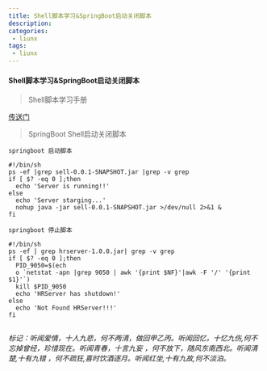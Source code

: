 ```yaml
---
title: Shell脚本学习&SpringBoot启动关闭脚本
description: 
categories:
 - liunx
tags:
 - liunx
---
```


#### Shell脚本学习&SpringBoot启动关闭脚本

> Shell脚本学习手册 


[传送门](http://www.runoob.com/linux/linux-shell.html)

> SpringBoot Shell启动关闭脚本

```
springboot 启动脚本

#!/bin/sh
ps -ef |grep sell-0.0.1-SNAPSHOT.jar |grep -v grep
if [ $? -eq 0 ];then
  echo 'Server is running!!'
else
  echo 'Server starging...'
  nohup java -jar sell-0.0.1-SNAPSHOT.jar >/dev/null 2>&1 &
fi

springboot 停止脚本

#!/bin/sh
ps -ef | grep hrserver-1.0.0.jar| grep -v grep
if [ $? -eq 0 ];then
  PID_9050=$(ech
  o `netstat -apn |grep 9050 | awk '{print $NF}'|awk -F '/' '{print $1}'`)
  kill $PID_9050
  echo 'HRServer has shutdown!'
else
  echo 'Not Found HRServer!!!'
fi


```


*标记：听闻爱情，十人九悲，何不两清，做回甲乙丙。听闻回忆，十忆九伤,何不忘掉曾经，珍惜现在。听闻青春，十言九妄 ，何不放下，随风东南西北。听闻清楚,十有九错 ，何不疏狂,喜时饮酒逐月。听闻红坐,十有九故,何不淡泊。*